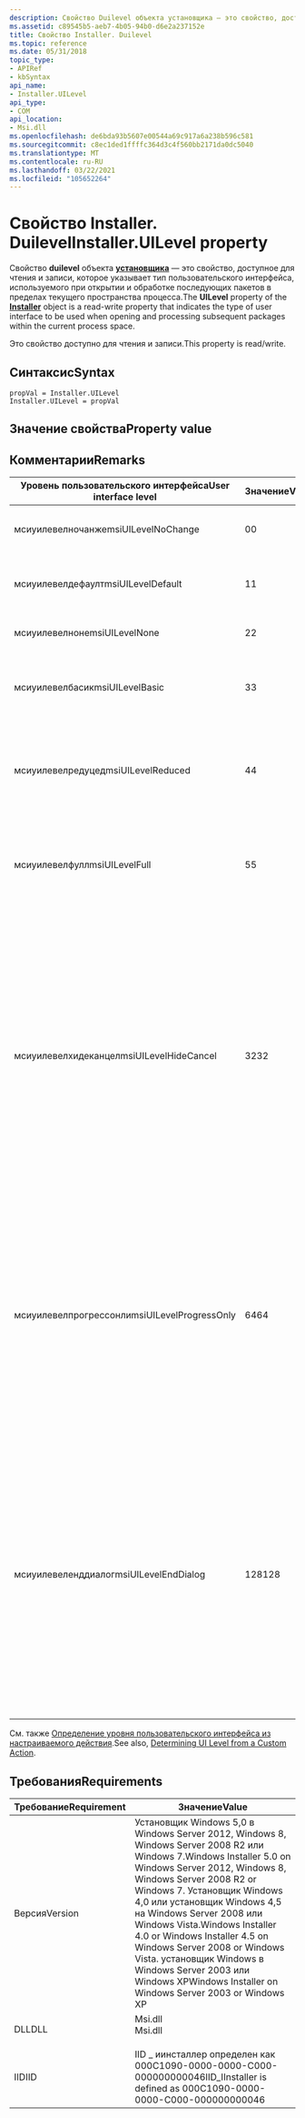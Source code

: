 ```yaml
---
description: Свойство Duilevel объекта установщика — это свойство, доступное для чтения и записи, которое указывает тип пользовательского интерфейса, используемого при открытии и обработке последующих пакетов в пределах текущего пространства процесса.
ms.assetid: c89545b5-aeb7-4b05-94b0-d6e2a237152e
title: Свойство Installer. Duilevel
ms.topic: reference
ms.date: 05/31/2018
topic_type:
- APIRef
- kbSyntax
api_name:
- Installer.UILevel
api_type:
- COM
api_location:
- Msi.dll
ms.openlocfilehash: de6bda93b5607e00544a69c917a6a238b596c581
ms.sourcegitcommit: c8ec1ded1ffffc364d3c4f560bb2171da0dc5040
ms.translationtype: MT
ms.contentlocale: ru-RU
ms.lasthandoff: 03/22/2021
ms.locfileid: "105652264"
---
```

# <a name="installeruilevel-property"></a><span data-ttu-id="c5508-103">Свойство Installer. Duilevel</span><span class="sxs-lookup"><span data-stu-id="c5508-103">Installer.UILevel property</span></span>

<span data-ttu-id="c5508-104">Свойство **duilevel** объекта [**установщика**](installer-object.md) — это свойство, доступное для чтения и записи, которое указывает тип пользовательского интерфейса, используемого при открытии и обработке последующих пакетов в пределах текущего пространства процесса.</span><span class="sxs-lookup"><span data-stu-id="c5508-104">The **UILevel** property of the [**Installer**](installer-object.md) object is a read-write property that indicates the type of user interface to be used when opening and processing subsequent packages within the current process space.</span></span>

<span data-ttu-id="c5508-105">Это свойство доступно для чтения и записи.</span><span class="sxs-lookup"><span data-stu-id="c5508-105">This property is read/write.</span></span>

## <a name="syntax"></a><span data-ttu-id="c5508-106">Синтаксис</span><span class="sxs-lookup"><span data-stu-id="c5508-106">Syntax</span></span>


```JScript
propVal = Installer.UILevel
Installer.UILevel = propVal 
```



## <a name="property-value"></a><span data-ttu-id="c5508-107">Значение свойства</span><span class="sxs-lookup"><span data-stu-id="c5508-107">Property value</span></span>

## <a name="remarks"></a><span data-ttu-id="c5508-108">Комментарии</span><span class="sxs-lookup"><span data-stu-id="c5508-108">Remarks</span></span>



| <span data-ttu-id="c5508-109">Уровень пользовательского интерфейса</span><span class="sxs-lookup"><span data-stu-id="c5508-109">User interface level</span></span>   | <span data-ttu-id="c5508-110">Значение</span><span class="sxs-lookup"><span data-stu-id="c5508-110">Value</span></span> | <span data-ttu-id="c5508-111">Описание</span><span class="sxs-lookup"><span data-stu-id="c5508-111">Description</span></span>                                                                                                                                                                                        |
|------------------------|-------|----------------------------------------------------------------------------------------------------------------------------------------------------------------------------------------------------|
| <span data-ttu-id="c5508-112">мсиуилевелночанже</span><span class="sxs-lookup"><span data-stu-id="c5508-112">msiUILevelNoChange</span></span>     | <span data-ttu-id="c5508-113">0</span><span class="sxs-lookup"><span data-stu-id="c5508-113">0</span></span>     | <span data-ttu-id="c5508-114">Не изменяет уровень пользовательского интерфейса.</span><span class="sxs-lookup"><span data-stu-id="c5508-114">Does not change UI level.</span></span>                                                                                                                                                                          |
| <span data-ttu-id="c5508-115">мсиуилевелдефаулт</span><span class="sxs-lookup"><span data-stu-id="c5508-115">msiUILevelDefault</span></span>      | <span data-ttu-id="c5508-116">1</span><span class="sxs-lookup"><span data-stu-id="c5508-116">1</span></span>     | <span data-ttu-id="c5508-117">Использует уровень пользовательского интерфейса по умолчанию.</span><span class="sxs-lookup"><span data-stu-id="c5508-117">Uses default UI level.</span></span>                                                                                                                                                                             |
| <span data-ttu-id="c5508-118">мсиуилевелноне</span><span class="sxs-lookup"><span data-stu-id="c5508-118">msiUILevelNone</span></span>         | <span data-ttu-id="c5508-119">2</span><span class="sxs-lookup"><span data-stu-id="c5508-119">2</span></span>     | <span data-ttu-id="c5508-120">Автоматическая установка.</span><span class="sxs-lookup"><span data-stu-id="c5508-120">Silent installation.</span></span>                                                                                                                                                                               |
| <span data-ttu-id="c5508-121">мсиуилевелбасик</span><span class="sxs-lookup"><span data-stu-id="c5508-121">msiUILevelBasic</span></span>        | <span data-ttu-id="c5508-122">3</span><span class="sxs-lookup"><span data-stu-id="c5508-122">3</span></span>     | <span data-ttu-id="c5508-123">Простой ход выполнения и обработка ошибок.</span><span class="sxs-lookup"><span data-stu-id="c5508-123">Simple progress and error handling.</span></span>                                                                                                                                                                |
| <span data-ttu-id="c5508-124">мсиуилевелредуцед</span><span class="sxs-lookup"><span data-stu-id="c5508-124">msiUILevelReduced</span></span>      | <span data-ttu-id="c5508-125">4</span><span class="sxs-lookup"><span data-stu-id="c5508-125">4</span></span>     | <span data-ttu-id="c5508-126">Созданные диалоговые окна пользовательского интерфейса и мастера подавлены.</span><span class="sxs-lookup"><span data-stu-id="c5508-126">Authored UI and wizard dialog boxes suppressed.</span></span>                                                                                                                                                    |
| <span data-ttu-id="c5508-127">мсиуилевелфулл</span><span class="sxs-lookup"><span data-stu-id="c5508-127">msiUILevelFull</span></span>         | <span data-ttu-id="c5508-128">5</span><span class="sxs-lookup"><span data-stu-id="c5508-128">5</span></span>     | <span data-ttu-id="c5508-129">Создан пользовательский интерфейс с мастерами, ходом выполнения и ошибками.</span><span class="sxs-lookup"><span data-stu-id="c5508-129">Authored UI with wizards, progress, and errors.</span></span>                                                                                                                                                    |
| <span data-ttu-id="c5508-130">мсиуилевелхидеканцел</span><span class="sxs-lookup"><span data-stu-id="c5508-130">msiUILevelHideCancel</span></span>   | <span data-ttu-id="c5508-131">32</span><span class="sxs-lookup"><span data-stu-id="c5508-131">32</span></span>    | <span data-ttu-id="c5508-132">В сочетании со значением Мсиуилевелбасик программа установки отображает диалоговые окна хода выполнения, но не отображает кнопку **Отмена** в диалоговом окне, чтобы запретить пользователям отменять установку.</span><span class="sxs-lookup"><span data-stu-id="c5508-132">If combined with the msiUILevelBasic value, the installer shows progress dialog boxes but does not display a **Cancel** button on the dialog box to prevent users from canceling the installation.</span></span> |
| <span data-ttu-id="c5508-133">мсиуилевелпрогрессонли</span><span class="sxs-lookup"><span data-stu-id="c5508-133">msiUILevelProgressOnly</span></span> | <span data-ttu-id="c5508-134">64</span><span class="sxs-lookup"><span data-stu-id="c5508-134">64</span></span>    | <span data-ttu-id="c5508-135">Если в сочетании со значением Мсиуилевелбасик, установщик отображает диалоговые окна хода выполнения, но не отображает модальные диалоговые окна или диалоговые окна ошибок.</span><span class="sxs-lookup"><span data-stu-id="c5508-135">If combined with the msiUILevelBasic value, the installer displays progress dialog boxes but does not display any modal dialog boxes or error dialog boxes.</span></span>                                        |
| <span data-ttu-id="c5508-136">мсиуилевеленддиалог</span><span class="sxs-lookup"><span data-stu-id="c5508-136">msiUILevelEndDialog</span></span>    | <span data-ttu-id="c5508-137">128</span><span class="sxs-lookup"><span data-stu-id="c5508-137">128</span></span>   | <span data-ttu-id="c5508-138">Если в сочетании с любым из указанных выше значений, установщик отображает модальное диалоговое окно в конце успешной установки или при возникновении ошибки.</span><span class="sxs-lookup"><span data-stu-id="c5508-138">If combined with any above value, the installer displays a modal dialog box at the end of a successful installation or if there has been an error.</span></span> <span data-ttu-id="c5508-139">Если пользователь отменяет операцию, диалоговое окно не отображается.</span><span class="sxs-lookup"><span data-stu-id="c5508-139">No dialog box is displayed if the user cancels.</span></span> |



 

<span data-ttu-id="c5508-140">См. также [Определение уровня пользовательского интерфейса из настраиваемого действия](determining-ui-level-from-a-custom-action.md).</span><span class="sxs-lookup"><span data-stu-id="c5508-140">See also, [Determining UI Level from a Custom Action](determining-ui-level-from-a-custom-action.md).</span></span>

## <a name="requirements"></a><span data-ttu-id="c5508-141">Требования</span><span class="sxs-lookup"><span data-stu-id="c5508-141">Requirements</span></span>



| <span data-ttu-id="c5508-142">Требование</span><span class="sxs-lookup"><span data-stu-id="c5508-142">Requirement</span></span> | <span data-ttu-id="c5508-143">Значение</span><span class="sxs-lookup"><span data-stu-id="c5508-143">Value</span></span> |
|--------------------|---------------------------------------------------------------------------------------------------------------------------------------------------------------------------------------------------------------------------------------------------------|
| <span data-ttu-id="c5508-144">Версия</span><span class="sxs-lookup"><span data-stu-id="c5508-144">Version</span></span><br/> | <span data-ttu-id="c5508-145">Установщик Windows 5,0 в Windows Server 2012, Windows 8, Windows Server 2008 R2 или Windows 7.</span><span class="sxs-lookup"><span data-stu-id="c5508-145">Windows Installer 5.0 on Windows Server 2012, Windows 8, Windows Server 2008 R2 or Windows 7.</span></span> <span data-ttu-id="c5508-146">Установщик Windows 4,0 или установщик Windows 4,5 на Windows Server 2008 или Windows Vista.</span><span class="sxs-lookup"><span data-stu-id="c5508-146">Windows Installer 4.0 or Windows Installer 4.5 on Windows Server 2008 or Windows Vista.</span></span> <span data-ttu-id="c5508-147">установщик Windows в Windows Server 2003 или Windows XP</span><span class="sxs-lookup"><span data-stu-id="c5508-147">Windows Installer on Windows Server 2003 or Windows XP</span></span><br/> |
| <span data-ttu-id="c5508-148">DLL</span><span class="sxs-lookup"><span data-stu-id="c5508-148">DLL</span></span><br/>     | <dl> <span data-ttu-id="c5508-149"><dt>Msi.dll</dt></span><span class="sxs-lookup"><span data-stu-id="c5508-149"><dt>Msi.dll</dt></span></span> </dl>                                                                                                                                                                      |
| <span data-ttu-id="c5508-150">IID</span><span class="sxs-lookup"><span data-stu-id="c5508-150">IID</span></span><br/>     | <span data-ttu-id="c5508-151">IID \_ иинсталлер определен как 000C1090-0000-0000-C000-000000000046</span><span class="sxs-lookup"><span data-stu-id="c5508-151">IID\_IInstaller is defined as 000C1090-0000-0000-C000-000000000046</span></span><br/>                                                                                                                                                                           |



 

 




